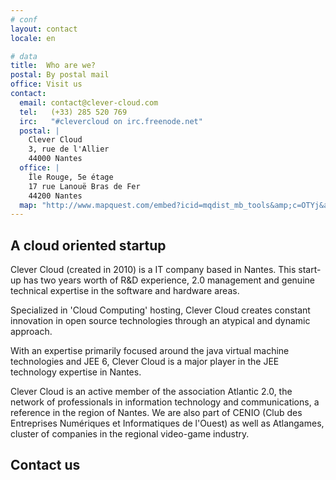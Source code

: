 ```yaml
---
# conf
layout: contact
locale: en

# data
title:  Who are we?
postal: By postal mail
office: Visit us
contact:
  email: contact@clever-cloud.com
  tel:   (+33) 285 520 769
  irc:   "#clevercloud on irc.freenode.net"
  postal: |
    Clever Cloud  
    3, rue de l'Allier  
    44000 Nantes
  office: |
    Île Rouge, 5e étage
    17 rue Lanouë Bras de Fer
    44200 Nantes
  map: "http://www.mapquest.com/embed?icid=mqdist_mb_tools&amp;c=OTYj&amp;maptype=map&amp;zm=16&amp;cr=47.20706400000001,-1.5603469999999997&amp;projection=sm&amp;showScale=false"
---
```

## A cloud oriented startup

Clever Cloud (created in 2010) is a IT company based in Nantes. This start-up
has two years worth of R&D experience, 2.0 management and genuine technical
expertise in the software and hardware areas.
  
Specialized in 'Cloud Computing' hosting, Clever Cloud creates constant
innovation in open source technologies through an atypical and dynamic approach.
  
With an expertise primarily focused around the java virtual machine technologies
and JEE 6, Clever Cloud is a major player in the JEE technology expertise in
Nantes.   

Clever Cloud is an active member of the association Atlantic 2.0, the network of
professionals in information technology and communications, a reference in the
region of Nantes. We are also part of CENIO (Club des Entreprises Numériques et
Informatiques de l'Ouest) as well as Atlangames, cluster of companies in the
regional video-game industry.

## Contact us

